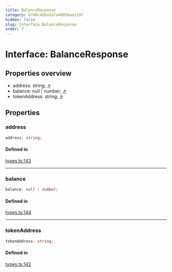 ```yaml
---
title: BalanceResponse
category: 6749c4dba3a7a4005bae1197
hidden: false
slug: Interface.BalanceResponse
order: 7
---
```


# Interface: BalanceResponse

## Properties overview

- address:  string; [↗](#address)
- balance:  null | number; [↗](#balance)
- tokenAddress:  string; [↗](#tokenaddress)

## Properties

### address

```ts
address: string;
```

#### Defined in

[types.ts:143](https://github.com/zkcloudworker/minatokens-lib/blob/main/packages/api/src/types.ts#L143)

***

### balance

```ts
balance: null | number;
```

#### Defined in

[types.ts:144](https://github.com/zkcloudworker/minatokens-lib/blob/main/packages/api/src/types.ts#L144)

***

### tokenAddress

```ts
tokenAddress: string;
```

#### Defined in

[types.ts:142](https://github.com/zkcloudworker/minatokens-lib/blob/main/packages/api/src/types.ts#L142)
